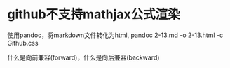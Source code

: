 github不支持mathjax公式渲染
======================================
使用pandoc，将markdown文件转化为html,
pandoc 2-13.md -o 2-13.html -c Github.css

什么是向前兼容(forward)，什么是向后兼容(backward)